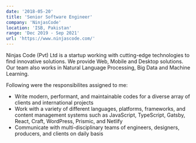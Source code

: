 ```yaml
---
date: '2018-05-20'
title: 'Senior Software Engineer'
company: 'NinjasCode'
location: 'ISB, Pakistan'
range: 'Dec 2019 - Sep 2021'
url: 'https://www.ninjascode.com/'
---
```


Ninjas Code (Pvt) Ltd is a startup working with cutting-edge technologies to find innovative solutions. We provide Web, Mobile and Desktop solutions. Our team also works in Natural Language Processing, Big Data and Machine Learning.

Following were the responsibilites assigned to me:

- Write modern, performant, and maintainable codes for a diverse array of clients and international projects
- Work with a variety of different languages, platforms, frameworks, and content management systems such as JavaScript, TypeScript, Gatsby, React, Craft, WordPress, Prismic, and Netlify
- Communicate with multi-disciplinary teams of engineers, designers, producers, and clients on daily basis

